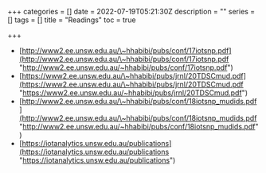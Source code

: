 +++
categories = []
date = 2022-07-19T05:21:30Z
description = ""
series = []
tags = []
title = "Readings"
toc = true

+++
* [http://www2.ee.unsw.edu.au/\~hhabibi/pubs/conf/17iotsnp.pdf](http://www2.ee.unsw.edu.au/\~hhabibi/pubs/conf/17iotsnp.pdf "http://www2.ee.unsw.edu.au/~hhabibi/pubs/conf/17iotsnp.pdf")
* [https://www2.ee.unsw.edu.au/\~hhabibi/pubs/jrnl/20TDSCmud.pdf](https://www2.ee.unsw.edu.au/\~hhabibi/pubs/jrnl/20TDSCmud.pdf "https://www2.ee.unsw.edu.au/~hhabibi/pubs/jrnl/20TDSCmud.pdf")
* [http://www2.ee.unsw.edu.au/\~hhabibi/pubs/conf/18iotsnp_mudids.pdf](http://www2.ee.unsw.edu.au/\~hhabibi/pubs/conf/18iotsnp_mudids.pdf "http://www2.ee.unsw.edu.au/~hhabibi/pubs/conf/18iotsnp_mudids.pdf")
* [https://iotanalytics.unsw.edu.au/publications](https://iotanalytics.unsw.edu.au/publications "https://iotanalytics.unsw.edu.au/publications")